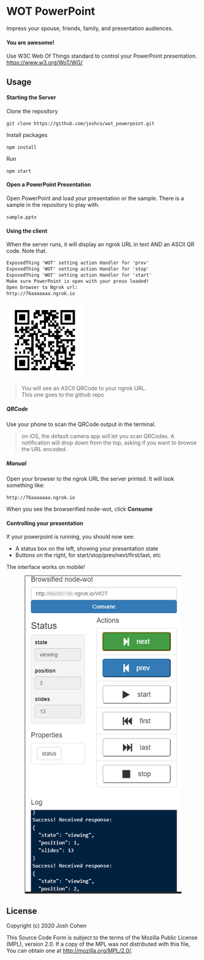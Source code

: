 
WOT PowerPoint
=========
Impress your spouse, friends, family, and presentation audiences.  

#### You are awesome!

Use W3C Web Of Things standard to control your PowerPoint presentation. 
https://www.w3.org/WoT/WG/

Usage
-----

#### Starting the Server

Clone the repository

`git clone https://github.com/joshco/wot_powerpoint.git`

Install packages

`npm install`

Run

`npm start`

#### Open a PowerPoint Presentation
Open PowerPoint and load your presentation or the sample.
There is a sample in the repository to play with.

`sample.pptx`

#### Using the client
When the server runs, it will display an ngrok URL in text AND an ASCII QR code. Note that.

```
ExposedThing 'WOT' setting action Handler for 'prev'
ExposedThing 'WOT' setting action Handler for 'stop'
ExposedThing 'WOT' setting action Handler for 'start'
Make sure PowerPoint is open with your preso loaded!
Open browser to Ngrok url:
http://76aaaaaaa.ngrok.io            
```
![QR Example](public/images/wot_ppt.png)
> You will see an ASCII QRCode to your ngrok URL.  
> This one goes to the github repo

##### QRCode

Use your phone to scan the QRCode output in the terminal.  
> on iOS, the default camera app will let you scan QRCodes.  A notification will drop down from the top, asking if you want to browse the URL encoded.

##### Manual

Open your browser to the ngrok URL the server printed.  It will look something like:
 
`http://76aaaaaaa.ngrok.io`

When you see the browserified node-wot, click __Consume__

#### Controlling your presentation
If your powerpoint is running, you should now see:
* A status box on the left, showing your presentation state
* Buttons on the right, for start/stop/prev/next/first/last, etc

The interface works on mobile!

<div markdown="1" align="center">

![Mobile Example](public/images/mobile_example.png)
</div>


License
-------

Copyright (c) 2020 Josh Cohen

This Source Code Form is subject to the terms of the Mozilla Public
License (MPL), version 2.0. If a copy of the MPL was not distributed
with this file, You can obtain one at http://mozilla.org/MPL/2.0/.

